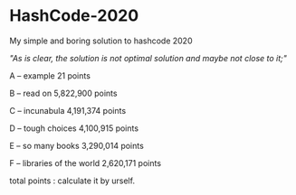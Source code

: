 # HashCode-2020
My simple and boring solution to hashcode 2020

*"As is clear, the solution is not optimal solution and maybe not close to it;"*

A – example
21 points

B – read on
5,822,900 points

C – incunabula
4,191,374 points

D – tough choices
4,100,915 points

E – so many books
3,290,014 points

F – libraries of the world
2,620,171 points

total points : calculate it by urself.
